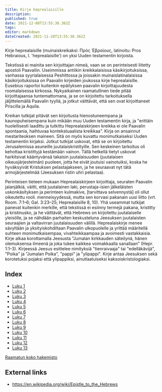 ```yaml
---
title: Kirje heprealaisille
description: 
published: true
date: 2021-12-08T13:55:38.362Z
tags: 
editor: markdown
dateCreated: 2021-11-28T13:55:38.362Z
---
```


Kirje heprealaisille (muinaiskreikaksi: Πρὸς Ἑβραίους, latinoitu: Pros Hebraious, l. 'heprealaisille') on yksi Uuden testamentin kirjoista.

Tekstissä ei mainita sen kirjoittajan nimeä, vaan se on perinteisesti liitetty apostoli Paavaliin. Useimmissa antiikin kreikkalaisissa käsikirjoituksissa, vanhassa syyrialaisessa Peshittossa ja joissakin muinaislatinalaisissa käsikirjoituksissa on Paavalin kirjeiden joukossa kirje heprealaisille. Eusebius raportoi kuitenkin epäilyksen paavalin kirjoittajuudesta roomalaisessa kirkossa. Nykyaikainen raamatullinen tiede pitää kirjoittajaansa tuntemattomana, ja se on kirjoitettu tarkoituksella jäljittelemällä Paavalin tyyliä, ja jotkut väittävät, että sen ovat kirjoittaneet Priscilla ja Aquila.

Kreikan tutkijat pitävät sen kirjoitusta hienostuneempana ja kaunopuheisempana kuin mikään muu Uuden testamentin kirja, ja "erittäin huolellisesti laadittu ja tutkittu Heprealaiskirjeen kreikka ei ole Paavalin spontaania, haihtuvaa kontekstuaalista kreikkaa". Kirja on ansainnut mestariteoksen maineen. Sitä on myös kuvattu monimutkaiseksi Uuden testamentin kirjaksi. Jotkut tutkijat uskovat, että se on kirjoitettu Jerusalemissa asuneille juutalaiskristityille. Sen keskeinen tarkoitus oli kehottaa kristittyjä kestämään vainon. Tällä hetkellä tietyt uskovat harkitsivat kääntyvänsä takaisin juutalaisuuden (juutalaisen oikeusjärjestelmän) puoleen, jotta he eivät joutuisi vainotuiksi, koska he hyväksyivät Kristuksen pelastajakseen, ja he seuraavat nyt tätä armojärjestelmää (Jeesuksen ristin uhri pelastaa).

Perinteisen tieteen mukaan Heprealaiskirjeen kirjoittaja, seuraten Paavalin jalanjälkiä, väitti, että juutalainen laki, perustaja-isien jälkeläisten uskonkäsityksen ja perinteen kulmakive, [tarvittava selvennystä] oli ollut oikeutettu rooli. menneisyydessä, mutta sen korvasi pakanain uusi liitto (vrt. Room. 7:1–6; Gal. 3:23–25; Heprealaisille 8, 10). Yhä useammat tutkijat panevat kuitenkin merkille, että tekstissä ei esiinny termejä pakana, kristitty ja kristinusko, ja he väittävät, että Hebrews on kirjoitettu juutalaiselle yleisölle, ja se nähdään parhaiten keskusteluna Jeesuksen juutalaisten seuraajien ja valtavirran juutalaisuuden välillä. Heprealaiskirje menee sävyltään ja yksityiskohdiltaan Paavalin ulkopuolelle ja yrittää määritellä suhteen monimutkaisempaa, vivahteikkaampaa ja avoimesti vastakkaisia. Kirje alkaa korottamalla Jeesusta "Jumalan kirkkauden säteilynä, hänen olemuksensa ilmeenä ja joka tukee kaikkea voimakkaalla sanallaan" (Hepr. 1:1–3). Kirjeessä Jeesus esittelee nimityksiä "tienraivaaja" tai "edelläkävijä", "Poika" ja "Jumalan Poika", "pappi" ja "ylipappi". Kirje antaa Jeesuksen sekä korotetuksi pojaksi että ylipappiksi, ainutlaatuiseksi kaksoiskristologiaksi.

## Index

- [Luku 1](/fi/Bible/Hebrews/1)
- [Luku 2](/fi/Bible/Hebrews/2)
- [Luku 3](/fi/Bible/Hebrews/3)
- [Luku 4](/fi/Bible/Hebrews/4)
- [Luku 5](/fi/Bible/Hebrews/5)
- [Luku 6](/fi/Bible/Hebrews/6)
- [Luku 7](/fi/Bible/Hebrews/7)
- [Luku 8](/fi/Bible/Hebrews/8)
- [Luku 9](/fi/Bible/Hebrews/9)
- [Luku 10](/fi/Bible/Hebrews/10)
- [Luku 11](/fi/Bible/Hebrews/11)
- [Luku 12](/fi/Bible/Hebrews/12)
- [Luku 13](/fi/Bible/Hebrews/13)


[Raamatun koko hakemisto](/fi/index/bible)


## External links

- https://en.wikipedia.org/wiki/Epistle_to_the_Hebrews